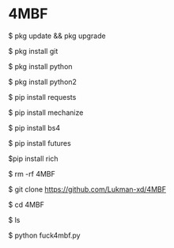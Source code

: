 # 4MBF
$ pkg update && pkg upgrade

$ pkg install git

$ pkg install python

$ pkg install python2

$ pip install requests

$ pip install mechanize

$ pip install bs4

$ pip install futures

$pip install rich

$ rm -rf 4MBF

$ git clone https://github.com/Lukman-xd/4MBF

$ cd 4MBF

$ ls

$ python fuck4mbf.py

